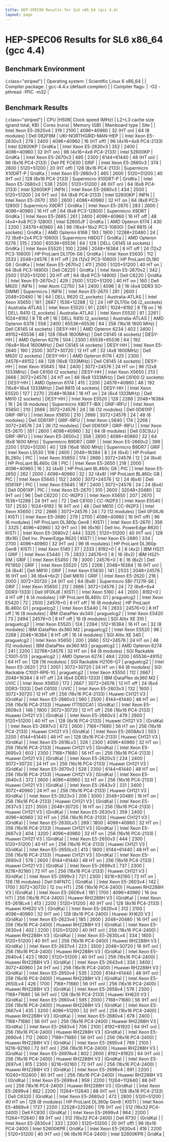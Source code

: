 ```yaml
---
title: HEP-SPEC06 Results for SL6 x86_64 (gcc 4.4)
layout: page
---
```


#  HEP-SPEC06 Results for SL6 x86_64 (gcc 4.4)

## Benchmark Environment

{:class="striped"}
| Operating system: | Scientific Linux 6 x86_64 |
| Compiler package: | gcc-4.4.x (default compiler) |
| Compiler flags: | -O2 -pthread -fPIC -m32 |

## Benchmark Results

{:class="striped"}
|  CPU  |HS06|  Clock speed (MHz)  |  L2+L3 cache size (grand total, KB)  |  Cores (runs)  |  Memory (GB)  |  Mainboard type  |  Site  |
|  Intel Xeon E5-2620v4  |  319 |  2100 |  4096+40960  |  32 (HT on)  |  64 (8 modules)  | Dell 082F9M  | UKI-NORTHGRID-MAN-HEP |
|  Intel Xeon E5-2630v3  |  278 |  2400 |  4096+40960  |  16 (HT off)  |  96 (4x16+4x8 PC4-2133)  | Intel S2600KP  | GridKa |
|  Intel Xeon E5-2630v3  |  352 |  2400 |  4096+40960  |  32 (HT on)  |  96 (4x16+4x8 PC4-2133)  | Intel S2600KP  | GridKa |
|  Intel Xeon E5-2670v3  |  495 |  2300 |  6144+61440  |  48 (HT on)  |  96 (6x16 PC4-2133)  | Dell PE FC630  | GRIF |
|  Intel Xeon E5-2660v3  |  374 |  2600 |  5120+51200  |  20 (HT off)  |  128 (8x16 PC4-2133)  | Supermicro X10DRT-P  | GridKa |
|  Intel Xeon E5-2660v3  |  465 |  2600 |  5120+51200  |  40 (HT on)  |  128 (8x16 PC4-2133)  | Supermicro X10DRT-P  | GridKa |
|  Intel Xeon E5-2680v3  |  538 |  2500 |  5120+51200  |  48 (HT on)  |  64 (8x8 PC4-2133)  | Intel S2600KP  | INFN |
|  Intel Xeon E5-2680v3  |  434 |  2500 |  5120+51200  |  24 (HT on)  |  64 (8x8 PC4-2133)  | Intel S2600KP  | INFN |
|  Intel Xeon E5-2670  |  350 |  2600 |  4096+40960  |  32 HT on  |  64 (8x8 PC3-12800)  | Supermicro X9DRT  | GridKa |
|  Intel Xeon E5-2670  |  283 |  2600 |  4096+40960  |  16 HT off  |  64 (8x8 PC3-12800)  | Supermicro X9DRT  | GridKa |
|  Intel Xeon E5-2665  |  261 |  2400 |  4096+40960  |  16 HT off  |  48 (4x4+4x8 PC3-12800)  | Intel S2600JF  | GridKa |
|  AMD Opteron 6174  |  430 |  2200 |  24576+40960  |  48  |  96 (16x4+16x2 PC3-10600)  | Dell R815 (4 sockets)  | GridKa |
|  AMD Opteron 6168  |  193 |  1900 |  12288+20480  |  24  |  72 (8x8+2x4 PC3-10600)  | Supermicro H8DGT  | GridKa |
|  AMD Opteron 6276  |  515 |  2300 |  65536+65536  |  64  |  128  | DELL C6145 (4 sockets)  | GridKa |
|  Intel Xeon E5520  |  100 |  2266 |  2048+16384  |  8 HT off  |  24 (12x2 PC3-10600)  | HP ProLiant DL170h G6  | GridKa |
|  Intel Xeon E5630  |  112 |  2533 |  2048+24576  |  8 HT off  |  24 (12x2 PC3-10600)  | HP ProLiant DL180 G6  | GridKa |
|  Intel Xeon E5-2670v2  |  411 |  2500 |  5120+51200  |  40 HT on  |  64 (8x8 PC3-14900)  | Dell C6220  | GridKa |
|  Intel Xeon E5-2670v2  |  342 |  2500 |  5120+51200  |  20 HT off  |  64 (8x8 PC3-14900)  | Dell C6220  | GridKa |
|  Intel Xeon E5-2670v2  |  429 |  2500 |  5120+51200  |  40 HT on  |  160  | Dell M620  | INFN |
|  Intel Atom C2750  |  54 |  2400 |  4096  |  8  |  16 (4x4 DDR3 SO-DIMM) | Supermicro  | INFN |
|  Intel Xeon E5-2670  |  281 |  2600 |  2048+20480  |  16  |  64  | DELL R620 (2_sockets)  | Australia-ATLAS |
|  Intel Xeon X5650  |  161 |  2667 |  1536+12288  |  12  |  24  | HP DL170e G6 (2_sockets)  | Australia-ATLAS |
|  Intel Xeon E5520  |  91 |  2261 |  1024+8192  |  8 TB on  |  16  | DELL R410 (2_sockets)  | Australia-ATLAS |
|  Intel Xeon E5520  |  81 |  2261 |  1024+8192  |  8 TB off  |  16  | DELL R410 (2_sockets)  | Australia-ATLAS |
|  AMD Opteron 6378  |  558 |  2400 |  65536+65536  |  64  |  256 (16x16 1600 MHz)  | Dell C6145 (4 sockets)  | DESY-HH |
|  AMD Opteron 6234  |  402 |  2400 |  49152+65536  |  48  |  128 (16x8 1600MHz)  | Dell C6145 (4 sockets)  | DESY-HH |
|  AMD Opteron 6276  |  504 |  2300 |  65536+65536  |  64  |  192 (16x8+16x4 1600MHz)  | Dell C6145 (4 sockets)  | DESY-HH |
|  Intel Xeon E5-2640  |  190 |  2500 |  3072+30720  |  12 HT off  |  32 (4x8 1600MHz)  | Dell M620 (2 sockets)  | DESY-HH |
|  AMD Opteron 6176  |  425 |  2300 |  24576+49152  |  48  |  128 (16x8 1333MHz)  | Dell C6145 (4 sockets)  | DESY-HH |
|  Intel Xeon X5645  |  184 |  2400 |  3072+24576  |  24 HT on  |  96 (12x8 1333MHz)  | Dell C6100 (2 sockets)  | DESY-HH |
|  Intel Xeon X5650  |  213 |  2666 |  3072+24576  |  24 HT on  |  48 (6x8 1333MHz)  | Dell C6100 (2 sockets)  | DESY-HH |
|  AMD Opteron 6174  |  415 |  2200 |  24576+40960  |  48  |  192 (16x8+16x4 1333MHz)  | Dell R815 (4 sockets)  | DESY-HH |
|  Intel Xeon E5520  |  127 |  2270 |  2048+16384  |  16 HT on  |  24 (6x4 1333MHz)  | Dell M610 (2 sockets)  | DESY-HH |
|  Intel Xeon E5520  |  128 |  2266 |  2048+16384  |  16  |  24 (6 modules)  | Supermicro X8DTT-IBX  | GRIF-IRFU |
|  Intel Xeon X5650  |  210 |  2666 |  3072+24576  |  24  |  36 (12 modules)  | Dell 0D61XP  | GRIF-IRFU |
|  Intel Xeon X5650  |  210 |  2666 |  3072+24576  |  24  |  48 (6 modules)  | Dell 0D61XP  | GRIF-IRFU |
|  Intel Xeon L5640  |  174 |  2266 |  3072+24576  |  24  |  36 (12 modules)  | Dell 0D61XP  | GRIF-IRFU |
|  Intel Xeon E5-2670  |  351 |  2600 |  4096+40960  |  32  |  64 (8 modules)  | Dell 03C9JJ  | GRIF-IRFU |
|  Intel Xeon E5-2650v2  |  358 |  2600 |  4096+40960  |  32  |  64 (8x8 1600 MHz)  | Supermicro B9DR7  |  GRIF  |
|  Intel Xeon E5-2660v2  |  399 |  2200 |  5120+51200  |  40  |  128 (16x8 1600 MHz)  | Supermicro B9DR7  |  GRIF  |
|  Intel Xeon L5530  |  106 |  2400 |  2048+16384  |  8  |  24 (6x4)  | HP Proliant BL280c  | PIC |
|  Intel Xeon X5650  |  174 |  2666 |  3072+24576  |  12  |  24 (6x4)  | HP ProLiant BL460c G6  | PIC |
|  Intel Xeon E5-2650  |  218 |  2000 |  4096+40960  |  16  |  32 (4x8)  | HP ProLiant BL460c G8  | PIC |
|  Intel Xeon E5-2650  |  262 |  2000 |  4096+40960  |  32  |  32 (4x8)  | HP ProLiant BL460c G8  | PIC |
|  Intel Xeon E5645  |  152 |  2400 |  3072+24576  |  12  |  24 (6x4)  | Dell 0D61XP  | PIC |
|  Intel Xeon E5645  |  187 |  2400 |  3072+24576  |  24  |  24 (6x4)  | Dell 0D61XP  | PIC |
|  Intel Xeon E5-2670  |  310 |  2600 |  32048+20480  |  32 (HT on)  |  96  | Dell C6220  | CC-IN2P3 |
|  Intel Xeon X5650  |  207 |  2670 |  1536+12288  |  24 (HT on)  |  72  | Dell C6100  | CC-IN2P3 |
|  Intel Xeon E5540  |  137 |  2530 |  1024+8192  |  16 (HT on)  |  48  | Dell M610  | CC-IN2P3 |
|  Intel Xeon X5650  |  212 |  2666 |  3072+24576  |  24  |  72 (12 modules)  | Dell 0F0XJ6  | KISTI |
|  Intel Xeon E5-2680  |  279 |  2700 |  4096+40960  |  16 (HT off) |  96 (6 modules)  | HP ProLiant DL360p Gen8  | KISTI |
|  Intel Xeon E5-2670  |  356 |  3325 |  4096+40960  |  32 (HT on)  |  96 (6x16)  | Dell Inc. PowerEdge R620  | KISTI |
|  Intel Xeon E5-2680v2  |  444 |  3325 |  5120+51200  |  40 (HT on)  |  128 (8x16)  | Dell Inc. PowerEdge R620  | KISTI |
|  Intel Xeon E5-2680  |  334 |  2700 |  4096+40960  |  32 (HT on) |  96 (6 modules)  | HP ProLiant DL360p Gen8  | KISTI |
|  Intel Xeon 5140  |  37 |  2333 |  8192+0  |  4  |  8 (4x2)  | IBM HS21  | GRIF |
|  Intel Xeon E5440  |  75 |  2833 |  24576+0  |  8  |  16 (8x2)  | IBM HS21-XM  | GRIF |
|  Intel Xeon E5450  |  78 |  3000 |  24576+0  |  8  |  16 (8x2)  | Dell PE1950  | GRIF |
|  Intel Xeon E5520  |  125 |  2266 |  2048+16384  |  16 (HT on)  | 24 (6x4)  | Dell M610  | GRIF |
|  Intel Xeon E5630  |  141 |  2533 |  2048+24576  |  16 (HT on)  | 36 (6x4+6x2)  | Dell M610  | GRIF |
|  Intel Xeon E5-2620  |  216 |  2000 |  3072+30720  |  24 (HT on)  |  64 (8x8)  | Supermicro SBI-7127R-S6  | GRIF |
|  Intel Xeon X5650  |  212 |  2666 |  3072+24576  |  24  |  72 (6x8+6x4 DDR3-1333)  | Dell 0F0XJ6  | KISTI |
|  Intel Xeon 5160  |  44 |  2000 |  8192+0  |  4 HT off  |  8 (4 modules)  | HP ProLiant BL460c G1  | praguelcg2 |
|  Intel Xeon E5420  |  72 |  2500 |  24576+0  |  8 HT off  |  16 (8 modules)  | HP ProLiant BL460c G1  | praguelcg2 |
|  Intel Xeon E5440  |  74 |  2833 |  24576+0  |  8 HT off  |  16 (8 modules)  | IBM iDataPlex dx340  | praguelcg2 |
|  Intel Xeon E5420  |  73 |  2494 |  24576+0  |  8 HT off  |  16 (8 modules)  | SGI Altix XE 310  | praguelcg2 |
|  Intel Xeon E5520  |  124 |  2394 |  512+16384  |  16 HT on  |  32 (8 modules)  | IBM iDataPlex dx360 M2  | praguelcg2 |
|  Intel Xeon E5520  |  96 |  2268 |  2048+16384  |  8 HT off  |  16 (4 modules)  | SGI Altix XE 340  | praguelcg2 |
|  Intel Xeon X5650  |  200 |  2660 |  512+24576  |  24 HT on  |  48 (12 modules)  | IBM iDataPlex dx360 M3  | praguelcg2 |
|  AMD Opteron 6274  |  241 |  2200 |  32768+24576  |  32 HT on  |  64 (8 modules)  | SGI Rackable C1001-G13  | praguelcg2 |
|  AMD Opteron 6274  |  484 |  2200 |  65536+49152  |  64 HT on  |  128 (16 modules)  | SGI Rackable H2106-G7  | praguelcg2 |
|  Intel Xeon E5-2620  |  213 |  2001 |  3072+30720  |  24 HT on  |  64 (8 modules)  | SGI Rackable C1001-RP6-1G  | praguelcg2 |
|  Intel Xeon X5550  |  112 |  2667 |  2048+16384  |  8 HT off  |  24 (6x4 DDR3-1333)  | IBM iDataPlex dx360 M2  | UVIC |
|  Intel Xeon X5650  |  172 |  2667 |  3072+24576  |  12 HT off  |  24 (6x4 DDR3-1333)  | Dell C6100  | UVIC |
|  Intel Xeon E5-2603v3  |  132 |  1600 |  3072+30720  |  12 HT off  |  256 (16x16 PC4-2133)  | Huawei CH121 V3  | (GridKa) |
|  Intel Xeon E5-2680v3  |  560 |  2500 |  6144+61440  |  48 HT on  |  256 (16x16 PC4-2133)  | Huawei IT11SGCA1  | (GridKa) |
|  Intel Xeon E5-2609v3  |  146 |  1900 |  3072+30720  |  12 HT off  |  256 (16x16 PC4-2133)  | Huawei CH121 V3  | (GridKa) |
|  Intel Xeon E5-2660v3  |  479 |  2600 |  5120+51200  |  40 HT on  |  128 (8x16 PC4-2133)  | Huawei CH121 V3  | (GridKa) |
|  Intel Xeon E5-2697v3  |  672 |  2600 |  7168+71680  |  56 HT on  |  256 (16x16 PC4-2133)  | Huawei CH121 V3  | (GridKa) |
|  Intel Xeon E5-2658Av3  |  503 |  2200 |  6144+61440  |  48 HT on  |  128 (8x16 PC4-2133)  | Huawei CH121 V3  | (GridKa) |
|  Intel Xeon E5-2618Lv3  |  326 |  2300 |  4096+40960  |  32 HT on  |  256 (16x16 PC4-2133)  | Huawei CH121 V3  | (GridKa) |
|  Intel Xeon E5-2695v3  |  603 |  2300 |  7168+71680  |  56 HT on  |  256 (16x16 PC4-2133)  | Huawei CH121 V3  | (GridKa) |
|  Intel Xeon E5-2620v3  |  234 |  2400 |  3072+30720  |  24 HT on  |  256 (16x16 PC4-2133)  | Huawei CH121 V3  | (GridKa) |
|  Intel Xeon E5-2670v3  |  528 |  2300 |  6144+61440  |  48 HT on  |  256 (16x16 PC4-2133)  | Huawei CH121 V3  | (GridKa) |
|  Intel Xeon E5-2640v3  |  372 |  2600 |  4096+40960  |  32 HT on  |  256 (16x16 PC4-2133)  | Huawei CH121 V3  | (GridKa) |
|  Intel Xeon E5-2643v3  |  331 |  3400 |  3072+40960  |  24 HT on  |  256 (16x16 PC4-2133)  | Huawei CH121 V3  | (GridKa) |
|  Intel Xeon E5-2623v3  |  206 |  3000 |  2048+20480  |  16 HT on  |  256 (16x16 PC4-2133)  | Huawei CH121 V3  | (GridKa) |
|  Intel Xeon E5-2637v3  |  221 |  3500 |  2048+30720  |  16 HT on  |  256 (16x16 PC4-2133)  | Huawei CH121 V3  | (GridKa) |
|  Intel Xeon E5-2630v3  |  359 |  2400 |  4096+40960  |  32 HT on  |  256 (16x16 PC4-2133)  | Huawei CH121 V3  | (GridKa) |
|  Intel Xeon E5-2630Lv3  |  269 |  1800 |  4096+40960  |  32 HT on  |  256 (16x16 PC4-2133)  | Huawei CH121 V3  | (GridKa) |
|  Intel Xeon E5-2667v3  |  404 |  3200 |  4096+40960  |  32 HT on  |  256 (16x16 PC4-2133)  | Huawei CH121 V3  | (GridKa) |
|  Intel Xeon E5-2650v3  |  444 |  2300 |  5120+51200  |  40 HT on  |  256 (16x16 PC4-2133)  | Huawei CH121 V3  | (GridKa) |
|  Intel Xeon E5-2650Lv3  |  413 |  1800 |  6144+61440  |  48 HT on  |  256 (16x16 PC4-2133)  | Huawei CH121 V3  | (GridKa) |
|  Intel Xeon E5-2690v3  |  578 |  2600 |  6144+61440  |  48 HT on  |  256 (16x16 PC4-2133)  | Huawei CH121 V3  | (GridKa) |
|  Intel Xeon E5-2699v3  |  737 |  2300 |  9216+92160  |  72 HT on  |  256 (16x16 PC4-2133)  | Huawei CH121 V3  | (GridKa) |
|  Intel Xeon E5-2699v3  |  721 |  2300 |  9216+92160  |  72 HT on  |  128 (16 modules)  | Dell 04FNTC  | (GridKa) |
|  Intel Xeon E5-2603v4  |  142 |  1700 |  3072+30720  |  12 (no HT)  |  256 (16x16 PC4-2400)  | Huawei RH2288H V3  | (GridKa) |
|  Intel Xeon E5-2609v4  |  181 |  1700 |  4096+40960  |  16 (no HT)  |  256 (16x16 PC4-2400)  | Huawei RH2288H V3  | (GridKa) |
|  Intel Xeon E5-2618Lv4  |  413 |  2200 |  5120+51200  |  40 (HT on)  |  128 (8x16 PC4-2133)  | Huawei XH620 V3  | (GridKa) |
|  Intel Xeon E5-2620v4  |  312 |  2100 |  4096+40960  |  32 (HT on)  |  128 (8x16 PC4-2400)  | Huawei XH620 V3  | (GridKa) |
|  Intel Xeon E5-2623v4  |  185 |  2600 |  2048+20480  |  16 (HT on)  |  256 (16x16 PC4-2400)  | Huawei RH2288H V3  | (GridKa) |
|  Intel Xeon E5-2630v4  |  402 |  2200 |  5120+51200  |  40 (HT on)  |  256 (16x16 PC4-2400)  | Huawei RH2288H V3  | (GridKa) |
|  Intel Xeon E5-2630Lv4  |  334 |  1800 |  5120+51200  |  40 (HT on)  |  256 (16x16 PC4-2400)  | Huawei RH2288H V3  | (GridKa) |
|  Intel Xeon E5-2637v4  |  223 |  3500 |  2048+30720  |  16 (HT on)  |  256 (16x16 PC4-2400)  | Huawei RH2288H V3  | (GridKa) |
|  Intel Xeon E5-2640v4  |  423 |  1800 |  5120+51200  |  40 (HT on)  |  256 (16x16 PC4-2400)  | Huawei RH2288H V3  | (GridKa) |
|  Intel Xeon E5-2643v4  |  334 |  3400 |  3072+40960  |  24 (HT on)  |  256 (16x16 PC4-2400)  | Huawei RH2288H V3  | (GridKa) |
|  Intel Xeon E5-2650v4  |  535 |  2200 |  6144+61440  |  48 (HT on)  |  256 (16x16 PC4-2400)  | Huawei RH2288H V3  | (GridKa) |
|  Intel Xeon E5-2650Lv4  |  426 |  1700 |  7168+71680  |  56 (HT on)  |  256 (16x16 PC4-2400)  | Huawei RH2288H V3  | (GridKa) |
|  Intel Xeon E5-2658v4  |  576 |  2300 |  7168+71680  |  56 (HT on)  |  128 (8x16 PC4-2133)  | Huawei XH620 V3  | (GridKa) |
|  Intel Xeon E5-2660v4  |  595 |  2000 |  7168+71680  |  56 (HT on)  |  256 (16x16 PC4-2400)  | Huawei RH2288H V3  | (GridKa) |
|  Intel Xeon E5-2667v4  |  435 |  3200 |  4096+51200  |  32 (HT on)  |  256 (16x16 PC4-2400)  | Huawei RH2288H V3  | (GridKa) |
|  Intel Xeon E5-2680v4  |  678 |  2400 |  7168+71680  |  56 (HT on)  |  256 (16x16 PC4-2400)  | Huawei RH2288H V3  | (GridKa) |
|  Intel Xeon E5-2683v4  |  706 |  2100 |  8192+81920  |  64 (HT on)  |  256 (16x16 PC4-2400)  | Huawei RH2288H V3  | (GridKa) |
|  Intel Xeon E5-2690v4  |  712 |  2600 |  7168+71680  |  56 (HT on)  |  256 (16x16 PC4-2400)  | Huawei RH2288H V3  | (GridKa) |
|  Intel Xeon E5-2695v4  |  789 |  2100 |  9216-92160  |  72 (HT on)  |  256 (16x16 PC4-2400)  | Huawei RH2288H V3  | (GridKa) |
|  Intel Xeon E5-2697Av4  |  802 |  2600 |  8192+81920  |  64 (HT on)  |  256 (16x16 PC4-2400)  | Huawei RH2288H V3  | (GridKa) |
|  Intel Xeon E5-2697v4  |  815 |  2300 |  9216+92160  |  72 (HT on)  |  256 (16x16 PC4-2400)  | Huawei RH2288H V3  | (GridKa) |
|  Intel Xeon E5-2698v4  |  891 |  2200 |  10240+102400  |  80 (HT on)  |  256 (16x16 PC4-2400)  | Huawei RH2288H V3  | (GridKa) |
|  Intel Xeon E5-2699v4  |  959 |  2200 |  11264+112640  |  88 (HT on)  |  256 (16x16 PC4-2400)  | Huawei RH2288H V3  | (GridKa) |
|  Intel Xeon E5-2699v4  |  862 |  2200 |  11264+112640  |  88 (HT on)  |  128 (8x16 PC4-2133)  | Dell C6320  | (GridKa) |
|  Intel Xeon E5-2680v2  |  472 |  2800 |  5120+51200  |  40 HT on  |  128 (8 modules)  | HP ProLiant DL360p Gen8  | KISTI |
|  Intel Xeon E5-4669v4  |  1727 |  2200 |  22528+225280  |  176 (HT on)  |  512 (16x32 PC4-2400)  | Dell FC830  | (GridKa) |
|  Intel Xeon E5-2699v4  |  964 |  2200 |  11264+112640  |  88 (HT on)  |  512 (16x32 PC4-2400)  | Dell R730  | (GridKa) |
|  Intel Xeon E5-2630v4  |  333 |  2200 |  5120+51200  |  20 (HT off)  |  96 (6x16 PC4-2400)  | Intel S2600KPR  | GridKa |
|  Intel Xeon E5-2630v4  |  416 |  2200 |  5120+51200  |  40 (HT on)  |  96 (6x16 PC4-2400)  | Intel S2600KPR  | GridKa |


